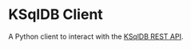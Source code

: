 # KSqlDB Client

A Python client to interact with the [KSqlDB REST API](https://docs.ksqldb.io/en/latest/developer-guide/api/).